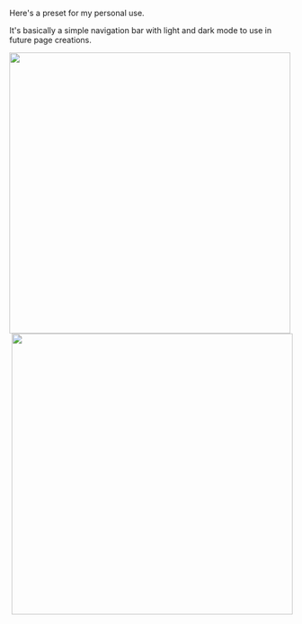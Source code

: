 Here's a preset for my personal use.

It's basically a simple navigation bar with light and dark mode to use in future page creations.

<div align="left">
  <img src="https://user-images.githubusercontent.com/83242893/162582163-91c050a3-aee0-45f7-894f-bd1ad8bd5131.PNG" width="500px" />
</div>

<div align="right">
  <img src="https://user-images.githubusercontent.com/83242893/162582164-6eee8f1b-c110-4162-8c46-9057105bbc72.PNG" width="500px" />
</div>
